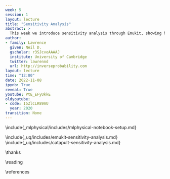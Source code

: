 ```yaml
---
week: 5
session: 1
layout: lecture
title: "Sensitivity Analysis"
abstract: >
  This week we introduce sensitivity analysis through Emukit, showing how Emukit can deliver Sobol indices for understanding how the output of the system is affected by different inputs.
author:
- family: Lawrence
  given: Neil D.
  gscholar: r3SJcvoAAAAJ
  institute: University of Cambridge
  twitter: lawrennd
  url: http://inverseprobability.com
layout: lecture
time: "12:00"
date: 2022-11-08
ipynb: True
reveal: True
youtube: PtE_EFyUkkE
oldyoutube: 
- code: I5ZlCLR89AU
  year: 2020
transition: None
---
```


\include{_mlphysical/includes/mlphysical-notebook-setup.md}

\include{_uq/includes/emukit-sensitivity-analysis.md}
\include{_uq/includes/catapult-sensitivity-analysis.md}

\thanks

\reading

\references
